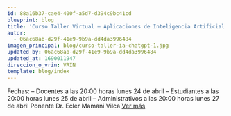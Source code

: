 ```yaml
---
id: 88a16b37-cae4-400f-a5d7-d394c9bc41cd
blueprint: blog
title: 'Curso Taller Virtual – Aplicaciones de Inteligencia Artificial «IA» y ChatGPT'
autor:
  - 06ac68ab-d29f-41e9-9b9a-dd4da3996484
imagen_principal: blog/curso-taller-ia-chatgpt-1.jpg
updated_by: 06ac68ab-d29f-41e9-9b9a-dd4da3996484
updated_at: 1690011947
direccion_o_vrin: VRIN
template: blog/index
---
```

Fechas: – Docentes a las 20:00 horas lunes 24 de abril – Estudiantes a las 20:00 horas lunes 25 de abril – Administrativos a las 20:00 horas lunes 27 de abril Ponente Dr. Ecler Mamani Vilca [Ver más](https://vrin.unamba.edu.pe/eventos)
